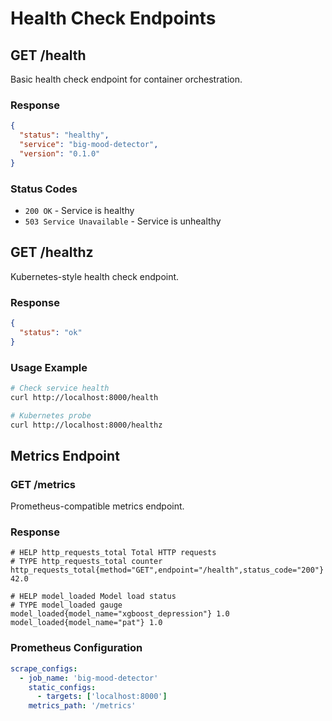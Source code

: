 # Health Check Endpoints

## GET /health

Basic health check endpoint for container orchestration.

### Response

```json
{
  "status": "healthy",
  "service": "big-mood-detector",
  "version": "0.1.0"
}
```

### Status Codes

- `200 OK` - Service is healthy
- `503 Service Unavailable` - Service is unhealthy

## GET /healthz

Kubernetes-style health check endpoint.

### Response

```json
{
  "status": "ok"
}
```

### Usage Example

```bash
# Check service health
curl http://localhost:8000/health

# Kubernetes probe
curl http://localhost:8000/healthz
```

## Metrics Endpoint

### GET /metrics

Prometheus-compatible metrics endpoint.

### Response

```text
# HELP http_requests_total Total HTTP requests
# TYPE http_requests_total counter
http_requests_total{method="GET",endpoint="/health",status_code="200"} 42.0

# HELP model_loaded Model load status
# TYPE model_loaded gauge
model_loaded{model_name="xgboost_depression"} 1.0
model_loaded{model_name="pat"} 1.0
```

### Prometheus Configuration

```yaml
scrape_configs:
  - job_name: 'big-mood-detector'
    static_configs:
      - targets: ['localhost:8000']
    metrics_path: '/metrics'
```